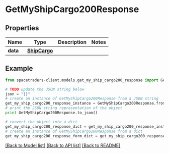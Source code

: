 # GetMyShipCargo200Response



## Properties

Name | Type | Description | Notes
------------ | ------------- | ------------- | -------------
**data** | [**ShipCargo**](ShipCargo.md) |  | 

## Example

```python
from spacetraders-client.models.get_my_ship_cargo200_response import GetMyShipCargo200Response

# TODO update the JSON string below
json = "{}"
# create an instance of GetMyShipCargo200Response from a JSON string
get_my_ship_cargo200_response_instance = GetMyShipCargo200Response.from_json(json)
# print the JSON string representation of the object
print GetMyShipCargo200Response.to_json()

# convert the object into a dict
get_my_ship_cargo200_response_dict = get_my_ship_cargo200_response_instance.to_dict()
# create an instance of GetMyShipCargo200Response from a dict
get_my_ship_cargo200_response_form_dict = get_my_ship_cargo200_response.from_dict(get_my_ship_cargo200_response_dict)
```
[[Back to Model list]](../README.md#documentation-for-models) [[Back to API list]](../README.md#documentation-for-api-endpoints) [[Back to README]](../README.md)


